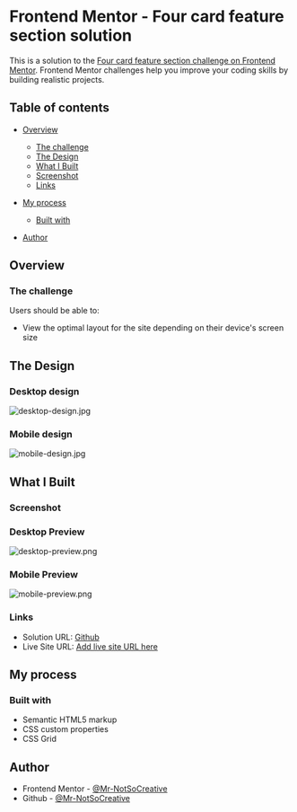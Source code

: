 # Frontend Mentor - Four card feature section solution

This is a solution to the [Four card feature section challenge on Frontend Mentor](https://www.frontendmentor.io/challenges/four-card-feature-section-weK1eFYK). Frontend Mentor challenges help you improve your coding skills by building realistic projects.

## Table of contents

- [Overview](#overview)
  - [The challenge](#the-challenge)
  - [The Design](#the-design)
  - [What I Built](#what-i-built)
  - [Screenshot](#screenshot)
  - [Links](#links)
- [My process](#my-process)

  - [Built with](#built-with)

- [Author](#author)

## Overview

### The challenge

Users should be able to:

- View the optimal layout for the site depending on their device's screen size

## The Design

### Desktop design

![desktop-design.jpg](./design/desktop-design.jpg)

### Mobile design

![mobile-design.jpg](./design/mobile-design.jpg)

## What I Built

### Screenshot

### Desktop Preview

![desktop-preview.png](./images/Screenshot-desktop.png)

### Mobile Preview

![mobile-preview.png](./images/Screenshot-mobile.png)

### Links

- Solution URL: [Github](https://github.com/Mr-NotSoCreative/four-card-feature-section)
- Live Site URL: [Add live site URL here](https://your-live-site-url.com)

## My process

### Built with

- Semantic HTML5 markup
- CSS custom properties
- CSS Grid

## Author

- Frontend Mentor - [@Mr-NotSoCreative](https://www.frontendmentor.io/profile/Mr-NotSoCreative)
- Github - [@Mr-NotSoCreative](https://github.com/Mr-NotSoCreative)

